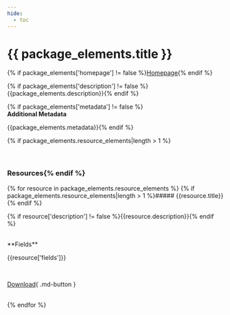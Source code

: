 ```yaml
---
hide:
  - toc
---
```


# {{ package_elements.title }}

{% if package_elements['homepage'] != false  %}[Homepage]({{package_elements.homepage}}){% endif %}

{% if package_elements['description'] != false  %}{{package_elements.description}}{% endif %}

{% if package_elements['metadata'] != false  %}<br>
**Additional Metadata**

{{package_elements.metadata}}{% endif %}

{% if package_elements.resource_elements|length > 1 %}<br>
<br>
<br>

### Resources{% endif %}

{% for resource in package_elements.resource_elements %}
{% if package_elements.resource_elements|length > 1 %}##### {{resource.title}}{% endif %}

{% if resource['description'] != false  %}{{resource.description}}{% endif %}

<br>
**Fields**

{{resource['fields']}}

<br>

[Download]({{resource['download_url']}}){ .md-button }

<br>
{% endfor %}